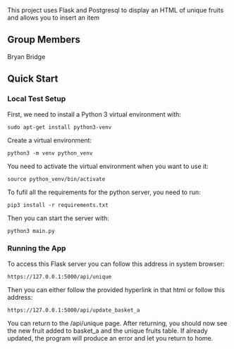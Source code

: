 This project uses Flask and Postgresql to display an HTML of unique fruits and allows you to insert an item
## Group Members
Bryan Bridge




## Quick Start
### Local Test Setup
First, we need to install a Python 3 virtual environment with:
```
sudo apt-get install python3-venv
```

Create a virtual environment:
```
python3 -m venv python_venv
```

You need to activate the virtual environment when you want to use it:
```
source python_venv/bin/activate
```

To fufil all the requirements for the python server, you need to run:
```
pip3 install -r requirements.txt
```

Then you can start the server with:
```
python3 main.py
```
### Running the App
To access this Flask server you can follow this address in system browser:
```
https://127.0.0.1:5000/api/unique
```

Then you can either follow the provided hyperlink in that html or follow this address:
```
https://127.0.0.1:5000/api/update_basket_a
```
You can return to the /api/unique page. 
After returning, you should now see the new fruit added to basket_a and the unique fruits table. 
If already updated, the program will produce an error and let you return to home.


